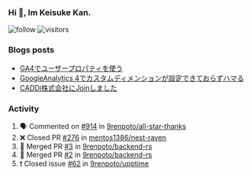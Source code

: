 ### Hi 👋, Im Keisuke Kan.

<!--
**9renpoto/9renpoto** is a ✨ _special_ ✨ repository because its `README.md` (this file) appears on your GitHub profile.

Here are some ideas to get you started:

- 🔭 I’m currently working on ...
- 🌱 I’m currently learning ...
- 👯 I’m looking to collaborate on ...
- 🤔 I’m looking for help with ...
- 💬 Ask me about ...
- 📫 How to reach me: ...
- 😄 Pronouns: ...
- ⚡ Fun fact: ...
-->

![follow](https://img.shields.io/github/followers/9renpoto?label=Follow&style=social)
![visitors](https://komarev.com/ghpvc/?username=9renpoto&label=Profile%20views&color=0e75b6&style=flat)

### Blogs posts

<!-- BLOG-POST-LIST:START -->
- [GA4でユーザープロパティを使う](https://9renpoto.dev/2021/02/21/google-analytics-4-user-properties/)
- [GoogleAnalytics 4でカスタムディメンションが設定できておらずハマる](https://9renpoto.dev/2021/02/13/google-analytics-4/)
- [CADDi株式会社にJoinしました](https://9renpoto.dev/2020/12/05/join/)
<!-- BLOG-POST-LIST:END -->

### Activity

<!--START_SECTION:activity-->
1. 🗣 Commented on [#914](https://github.com/9renpoto/all-star-thanks/issues/914) in [9renpoto/all-star-thanks](https://github.com/9renpoto/all-star-thanks)
2. ❌ Closed PR [#276](https://github.com/mentos1386/nest-raven/pull/276) in [mentos1386/nest-raven](https://github.com/mentos1386/nest-raven)
3. 🎉 Merged PR [#3](https://github.com/9renpoto/backend-rs/pull/3) in [9renpoto/backend-rs](https://github.com/9renpoto/backend-rs)
4. 🎉 Merged PR [#2](https://github.com/9renpoto/backend-rs/pull/2) in [9renpoto/backend-rs](https://github.com/9renpoto/backend-rs)
5. ❗️ Closed issue [#62](https://github.com/9renpoto/upptime/issues/62) in [9renpoto/upptime](https://github.com/9renpoto/upptime)
<!--END_SECTION:activity-->

<!--START_SECTION:waka-->
<!--END_SECTION:waka-->